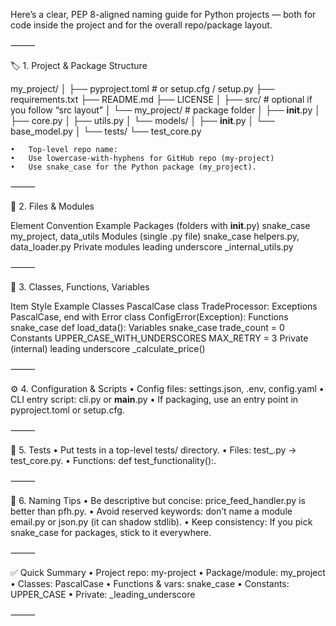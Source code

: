 Here’s a clear, PEP 8-aligned naming guide for Python projects — both for code inside the project and for the overall repo/package layout.

⸻

🏷️ 1. Project & Package Structure

my_project/
│
├── pyproject.toml      # or setup.cfg / setup.py
├── requirements.txt
├── README.md
├── LICENSE
│
├── src/                # optional if you follow “src layout”
│   └── my_project/     # package folder
│       ├── __init__.py
│       ├── core.py
│       ├── utils.py
│       └── models/
│           ├── __init__.py
│           └── base_model.py
│
└── tests/
    └── test_core.py

	•	Top-level repo name:
	•	Use lowercase-with-hyphens for GitHub repo (my-project)
	•	Use snake_case for the Python package (my_project).

⸻

🐍 2. Files & Modules

Element	Convention	Example
Packages (folders with __init__.py)	snake_case	my_project, data_utils
Modules (single .py file)	snake_case	helpers.py, data_loader.py
Private modules	leading underscore	_internal_utils.py


⸻

🔧 3. Classes, Functions, Variables

Item	Style	Example
Classes	PascalCase	class TradeProcessor:
Exceptions	PascalCase, end with Error	class ConfigError(Exception):
Functions	snake_case	def load_data():
Variables	snake_case	trade_count = 0
Constants	UPPER_CASE_WITH_UNDERSCORES	MAX_RETRY = 3
Private (internal)	leading underscore	_calculate_price()


⸻

⚙️ 4. Configuration & Scripts
	•	Config files: settings.json, .env, config.yaml
	•	CLI entry script: cli.py or __main__.py
	•	If packaging, use an entry point in pyproject.toml or setup.cfg.

⸻

🧪 5. Tests
	•	Put tests in a top-level tests/ directory.
	•	Files: test_<module>.py → test_core.py.
	•	Functions: def test_functionality():.

⸻

🧭 6. Naming Tips
	•	Be descriptive but concise: price_feed_handler.py is better than pfh.py.
	•	Avoid reserved keywords: don’t name a module email.py or json.py (it can shadow stdlib).
	•	Keep consistency: If you pick snake_case for packages, stick to it everywhere.

⸻

✅ Quick Summary
	•	Project repo: my-project
	•	Package/module: my_project
	•	Classes: PascalCase
	•	Functions & vars: snake_case
	•	Constants: UPPER_CASE
	•	Private: _leading_underscore

⸻